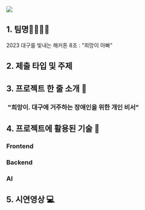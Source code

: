 <img src="https://capsule-render.vercel.app/api?type=waving&color=auto&height=200&section=header&text=2023_nov_hackathon&fontSize=70" />

## 1. 팀명👨‍👨‍👧‍👦

2023 대구를 빛내는 해커톤 8조 : "희망이 아빠"

## 2. 제출 타입 및 주제 

## 3. 프로젝트 한 줄 소개 📌

### &nbsp;"희망이. 대구에 거주하는 장애인을 위한 개인 비서"

## 4. 프로젝트에 활용된 기술 🔧
 
 ### Frontend
 
 ### Backend
 
 ### AI
  
## 5. 시연영상 💻
